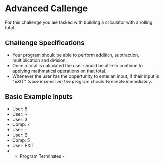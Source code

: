 # Advanced Callenge
For this challenge you are tasked with building a calculator with a rolling total. 

## Challenge Specifications
* Your program should be able to perform addition, subtraction, multiplication and division.
* Once a total is calculated the user should be able to continue to applying mathmatical operations on that total.
* Whenever the user has the oppertunity to enter an input, if their input is "EXIT" (case insensitive) the program should terminate immediately.

## Basic Example Inputs
* User: 5
* User: +
* User: 3
* Comp: 7
* User: -
* User: 2
* Comp: 5
* User: EXIT
* - Program Terminates - 